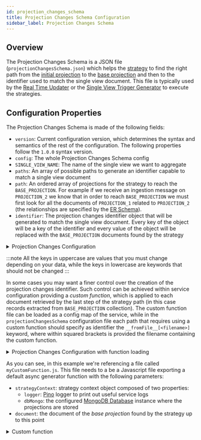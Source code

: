 ```yaml
---
id: projection_changes_schema
title: Projection Changes Schema Configuration
sidebar_label: Projection Changes Schema
---
```


## Overview

The Projection Changes Schema is a JSON file (`projectionChangesSchema.json`) which helps the [strategy](/fast_data/the_basics.md#strategies) to find the right path from the [initial projection](/fast_data/glossary.mdx)
to the [base projection](/fast_data/glossary.mdx) and then to the identifier used to match the single view document. This file is typically used
by the [Real Time Updater](/fast_data/realtime_updater.md) or the [Single View Trigger Generator](/fast_data/single_view_trigger_generator.md) to execute the strategies.

## Configuration Properties

The Projection Changes Schema is made of the following fields:

* `version`: Current configuration version, which determines the syntax and semantics of the rest of the configuration. The following properties follow the `1.0.0` syntax version.
* `config`: The whole Projection Changes Schema config
* `SINGLE_VIEW_NAME`: The name of the single view we want to aggregate
* `paths`: An array of possible paths to generate an identifier capable to match a single view document
* `path`: An ordered array of projections for the strategy to reach the `BASE_PROJECTION`. For example if we receive an ingestion message on `PROJECTION_2` we know that in order to reach `BASE_PROJECTION` we must first look for all the documents of `PROJECTION_1` related to `PROJECTION_2` (the relationships are specified by the [ER Schema](/fast_data/configuration/config_maps/erSchema.md)).
* `identifier`: The projection changes identifier object that will be generated to match the single view document. Every key of the object will be a key of the identifier and every value of the object will be replaced with the `BASE_PROJECTION` documents found by the strategy


<details><summary>Projection Changes Configuration</summary>
<p>

```json
{
  "version": "1.0.0",
  "config": {
    "sv_books": {
      "paths": [
        {
          "path": [ "pr_libraries", "pr_book_libraries", "pr_books"],
          "identifier": {
            "bookID": "ID_BOOK"
          }
        }
      ]
    }
  }
}
```

</p>
</details>

:::note
All the keys in uppercase are values that you must change depending on your data, while the keys in lowercase are keywords that should not be changed
:::

In some cases you may want a finer control over the creation of the projection changes identifier. Such control can be achieved within service configuration providing a _custom function_,
which is applied to each document retrieved by the last step of the strategy path (in this case records extracted from `BASE_PROJECTION` collection).
The custom function file can be loaded as a config map of the service, while in the `projectionChangesSchema` configuration file
each path that requires using a custom function should specify as identifier the `__fromFile__[<filename>]` keyword,
where within squared brackets is provided the filename containing the custom function.


<details><summary>Projection Changes Configuration with function loading</summary>
<p>

```json
{
  "version": "X.Y.Z",
  "config": {
    "SINGLE_VIEW_NAME": {
      "paths": [
        {
          "path": [ "PROJECTION_2", "PROJECTION_1", "BASE_PROJECTION"],
          "identifier": "__fromFile__[myCustomFunction.js]"
        }
      ]
    }
  }
}
```

</p>
</details>

As you can see, in this example we're referencing a file called `myCustomFunction.js`. This file needs to a be a Javascript file exporting a default async generator function with the following parameters:

- `strategyContext`: strategy context object composed of two properties:
  - `logger`: [Pino](https://github.com/pinojs/pino) logger to print out useful service logs
  - `dbMongo`: the configured [MongoDB Database](https://mongodb.github.io/node-mongodb-native/5.2/classes/Db.html) instance where the projections are stored
- `document`: the document of the *base projection* found by the strategy up to this point


<details><summary>Custom function</summary>
<p>

```js
// note: this has to be an AsyncGenerator
module.exports = async function* myCustomFunction ({ logger, dbMongo }, document) {
  const query = { SOME_FIELD: document.SOME_FIELD }
  const documentFound = await dbMongo.collection('SOME_COLLECTION').findOne(query)
  
  yield {
    IDENTIFIER_FIELD_1: documentFound.FIELD_1,
    IDENTIFIER_FIELD_2: documentFound.FIELD_2
  }
}
```

</p>
</details>
